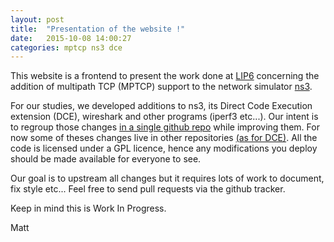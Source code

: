 ```yaml
---
layout: post
title:  "Presentation of the website !"
date:   2015-10-08 14:00:27
categories: mptcp ns3 dce
---
```

This website is a frontend to present the work done at <a href="http://www.lip6.fr">LIP6</a> concerning the addition of multipath TCP (MPTCP) support to the network simulator [ns3][ns3].

For our studies, we developed additions to ns3, its Direct Code Execution extension (DCE), wireshark and other programs (iperf3 etc...).
Our intent is to regroup those changes [in a single github repo][mptcp-ns3] while improving them. For now some of theses changes live in other repositories [(as for DCE)][mptcp-dce].
All the code is licensed under a GPL licence, hence any modifications you deploy should be made available for everyone to see.

Our goal is to upstream all changes but it requires lots of work to document, fix style etc...
Feel free to send pull requests via the github tracker.

Keep in mind this is Work In Progress.

Matt

[ns3]:      http://www.nsnam.org
[mptcp-ns3]:   https://github.com/lip6-mptcp
[mptcp-dce]: https://github.com/teto/ns-3-dce/tree/mptcp_tests
